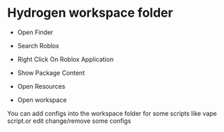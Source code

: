 # Hydrogen workspace folder

- Open Finder

- Search Roblox

- Right Click On Roblox Application

- Show Package Content

- Open Resources

- Open workspace

You can add configs into the workspace folder for some scripts like vape script.or edit change/remove some configs

